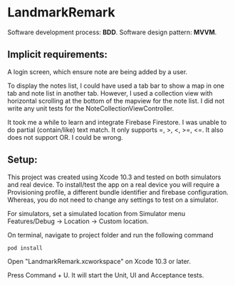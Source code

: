 # LandmarkRemark

Software development process: **BDD**.
Software design pattern: **MVVM**.

## Implicit requirements:

A login screen, which ensure note are being added by a user.

To display the notes list, I could have used a tab bar to show a map in one tab and note list in another tab. 
However, I used a collection view with horizontal scrolling at the bottom of the mapview for the note list.
I did not write any unit tests for the NoteCollectionViewController.

It took me a while to learn and integrate Firebase Firestore. I was unable to do partial (contain/like) text match. 
It only supports =, >, <, >=, <=. It also does not support OR. I could be wrong.


## Setup:

This project was created using Xcode 10.3 and tested on both simulators and real device. To install/test the app on a real device
you will require a Provisioning profile, a different bundle identifier and firebase configuration. Whereas, you do not need to change any settings to test on a simulator.

For simulators, set a simulated location from Simulator menu Features/Debug -> Location -> Custom location.

On terminal, navigate to project folder and run the following command
```
pod install
```

Open "LandmarkRemark.xcworkspace" on Xcode 10.3 or later.

Press Command + U. It will start the Unit, UI and Acceptance tests.
